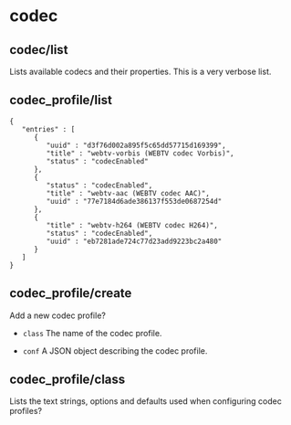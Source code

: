 # codec

## codec/list
Lists available codecs and their properties. This is a very verbose list.
## codec_profile/list
```
{
   "entries" : [
      {
         "uuid" : "d3f76d002a895f5c65dd57715d169399",
         "title" : "webtv-vorbis (WEBTV codec Vorbis)",
         "status" : "codecEnabled"
      },
      {
         "status" : "codecEnabled",
         "title" : "webtv-aac (WEBTV codec AAC)",
         "uuid" : "77e7184d6ade386137f553de0687254d"
      },
      {
         "title" : "webtv-h264 (WEBTV codec H264)",
         "status" : "codecEnabled",
         "uuid" : "eb7281ade724c77d23add9223bc2a480"
      }
   ]
}
```
## codec_profile/create
Add a new codec profile?

- `class` The name of the codec profile.

- `conf` A JSON object describing the codec profile.
## codec_profile/class
Lists the text strings, options and defaults used when configuring codec profiles?
